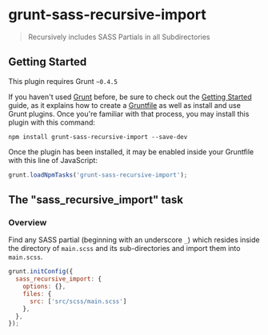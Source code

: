 # grunt-sass-recursive-import

> Recursively includes SASS Partials in all Subdirectories

## Getting Started
This plugin requires Grunt `~0.4.5`

If you haven't used [Grunt](http://gruntjs.com/) before, be sure to check out the [Getting Started](http://gruntjs.com/getting-started) guide, as it explains how to create a [Gruntfile](http://gruntjs.com/sample-gruntfile) as well as install and use Grunt plugins. Once you're familiar with that process, you may install this plugin with this command:

```shell
npm install grunt-sass-recursive-import --save-dev
```

Once the plugin has been installed, it may be enabled inside your Gruntfile with this line of JavaScript:

```js
grunt.loadNpmTasks('grunt-sass-recursive-import');
```

## The "sass_recursive_import" task

### Overview
Find any SASS partial (beginning with an underscore `_`) which resides inside the directory of `main.scss` and its sub-directories and import them into `main.scss`.

```js
grunt.initConfig({
  sass_recursive_import: {
    options: {},
    files: {
      src: ['src/scss/main.scss']
    },
  },
});
```
